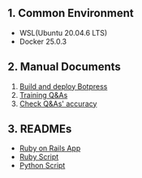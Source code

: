 ## 1. Common Environment

* WSL(Ubuntu 20.04.6 LTS)
* Docker 25.0.3

## 2. Manual Documents

1. [Build and deploy Botpress](./docs/01_build_and_deploy_botpress.md)
2. [Training Q&As](./docs/02_preprare_qas.md)
3. [Check Q&As' accuracy](./docs/03_check_qnas_accuracy.md)

## 3. READMEs

- [Ruby on Rails App](./ruby-on-rails/README.md)
- [Ruby Script](./ruby/README.md)
- [Python Script](./python/README.md)

